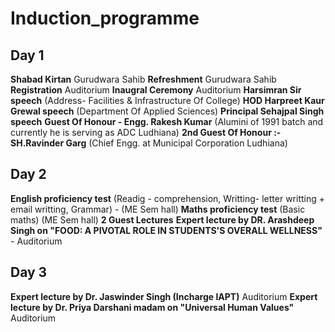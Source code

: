 # Induction_programme
## Day 1
__Shabad Kirtan__  Gurudwara Sahib
__Refreshment__  Gurudwara Sahib
__Registration__  Auditorium
__Inaugral Ceremony__  Auditorium
__Harsimran Sir speech__ (Address- Facilities & Infrastructure Of College)
__HOD Harpreet Kaur Grewal speech__ (Department Of Applied Sciences)
__Principal Sehajpal Singh speech__
__Guest Of Honour - Engg. Rakesh Kumar__ (Alumini of 1991 batch and currently he is serving as ADC Ludhiana)
__2nd Guest Of Honour :- SH.Ravinder Garg__ (Chief Engg. at Municipal Corporation Ludhiana)

## Day 2

__English proficiency test__  (Readig - comprehension, Writting- letter writting + email writting, Grammar) - (ME Sem hall)
__Maths proficiency test__ (Basic maths) (ME Sem hall)
__2 Guest Lectures__ 
__Expert lecture by DR. Arashdeep Singh on "FOOD: A PIVOTAL ROLE IN STUDENTS'S OVERALL WELLNESS"__ - Auditorium 

## Day 3
__Expert lecture by Dr. Jaswinder Singh (Incharge IAPT)__  Auditorium
__Expert lecture by Dr. Priya Darshani madam on "Universal Human Values"__  Auditorium 
